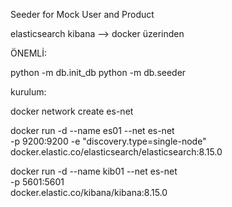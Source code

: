 Seeder for Mock User and Product

elasticsearch kibana --> docker üzerinden



ÖNEMLİ:

python -m db.init_db
python -m db.seeder



kurulum:

docker network create es-net

docker run -d --name es01 --net es-net \
  -p 9200:9200 -e "discovery.type=single-node" \
  docker.elastic.co/elasticsearch/elasticsearch:8.15.0

docker run -d --name kib01 --net es-net \
  -p 5601:5601 \
  docker.elastic.co/kibana/kibana:8.15.0




